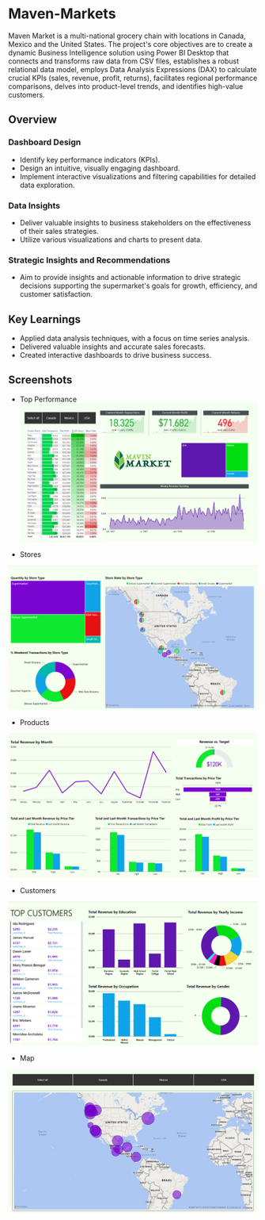 # Maven-Markets

Maven Market is a multi-national grocery chain with locations in Canada, Mexico and the United States. The project's core objectives are to create a dynamic Business Intelligence solution using Power BI Desktop that connects and transforms raw data from CSV files, establishes a robust relational data model, employs Data Analysis Expressions (DAX) to calculate crucial KPIs (sales, revenue, profit, returns), facilitates regional performance comparisons, delves into product-level trends, and identifies high-value customers.

## Overview

### Dashboard Design
- Identify key performance indicators (KPIs).
- Design an intuitive, visually engaging dashboard.
- Implement interactive visualizations and filtering capabilities for detailed data exploration.

### Data Insights
- Deliver valuable insights to business stakeholders on the effectiveness of their sales strategies.
- Utilize various visualizations and charts to present data.
  
### Strategic Insights and Recommendations
- Aim to provide insights and actionable information to drive strategic decisions supporting the supermarket's goals for growth, efficiency, and customer satisfaction.


## Key Learnings
- Applied data analysis techniques, with a focus on time series analysis.
- Delivered valuable insights and accurate sales forecasts.
- Created interactive dashboards to drive business success.

## Screenshots

- Top Performance
![](Maven%20Market/Screenshots/1.png)



- Stores

![](Maven%20Market/Screenshots/2.png)

- Products

![](Maven%20Market/Screenshots/3.png)

- Customers

![](Maven%20Market/Screenshots/4.png)

- Map 

![](Maven%20Market/Screenshots/5.png)
